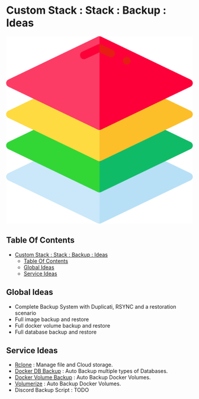 # Custom Stack : Stack : Backup : Ideas

![Icon](../../../icon.png)

## Table Of Contents

- [Custom Stack : Stack : Backup : Ideas](#custom-stack--stack--backup--ideas)
  - [Table Of Contents](#table-of-contents)
  - [Global Ideas](#global-ideas)
  - [Service Ideas](#service-ideas)

## Global Ideas

- Complete Backup System with Duplicati, RSYNC and a restoration scenario
- Full image backup and restore
- Full docker volume backup and restore
- Full database backup and restore

## Service Ideas

- [Rclone](https://rclone.org/gui/) : Manage file and Cloud storage.
- [Docker DB Backup](https://github.com/tiredofit/docker-db-backup) : Auto Backup multiple types of Databases.
- [Docker Volume Backup](https://github.com/jareware/docker-volume-backup) : Auto Backup Docker Volumes.
- [Volumerize](https://github.com/blacklabelops/volumerize) : Auto Backup Docker Volumes.
- Discord Backup Script : TODO
